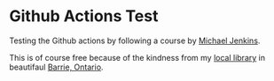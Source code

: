 # Github Actions Test

Testing the Github actions by following a course by [Michael Jenkins](https://www.linkedin.com/learning/learning-github-actions-2).

This is of course free because of the kindness from my [local library](https://www.linkedin.com/learning-login/go/barrielibrary) in beautifaul [Barrie, Ontario](https://en.wikipedia.org/wiki/Barrie).
